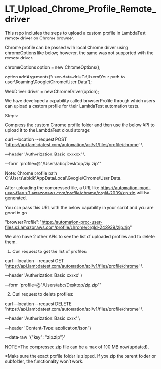 # LT_Upload_Chrome_Profile_Remote_driver
This repo includes the steps to upload a custom profile in LambdaTest remote driver on Chrome browser.



Chrome profile can be passed with local Chrome driver using chromeOptions like below; however, the same was not supported with the remote driver.

chromeOptions option = new ChromeOptions();

 option.addArguments("user-data-dri=C:\\Users\\Your path to user\\Roaming\\Google\\Chrome\\User Data"); 

WebDriver driver = new ChromeDriver(option);


 

We have developed a capability called browserProfile through which users can upload a custom profile for their LambdaTest automation tests. 

Steps:

Compress the custom Chrome profile folder and then use the below API to upload it to the LambdaTest cloud storage:



curl --location --request POST 'https://api.lambdatest.com/automation/api/v1/files/profile/chrome' \

--header 'Authorization: Basic xxxxxx' \

--form 'profile=@"/Users/abc/Desktop/zip.zip"'

Note: Chrome profile path C:\Users\abidk\AppData\Local\Google\Chrome\User Data. 




After uploading the compressed file, a URL like https://automation-prod-user-files.s3.amazonaws.com/profile/chrome/orgId-2939/zip.zip will be generated.

You can pass this URL with the below capability in your script and you are good to go.

"browserProfile":"https://automation-prod-user-files.s3.amazonaws.com/profile/chrome/orgId-242939/zip.zip"




We also have 2 other APIs to see the list of uploaded profiles and to delete them.


 
1. Curl request to get the list of profiles:

curl --location --request GET 'https://api.lambdatest.com/automation/api/v1/files/profile/chrome' \

--header 'Authorization: Basic xxxxx' \

--form 'profile=@"/Users/abc/Desktop/zip.zip"'

 

 

2. Curl request to delete profiles:

curl --location --request DELETE 'https://api.lambdatest.com/automation/api/v1/files/profile/chrome' \

--header 'Authorization: Basic xxxx' \

--header 'Content-Type: application/json' \

--data-raw '{"key": "zip.zip"}'

 

NOTE
*The compressed zip file can be a max of 100 MB now(updated).

*Make sure the exact profile folder is zipped. If you zip the parent folder or subfolder, the functionality won’t work.
